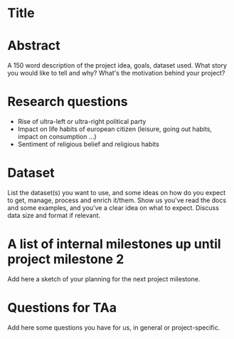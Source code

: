 # Title

# Abstract
A 150 word description of the project idea, goals, dataset used. What story you would like to tell and why? What's the motivation behind your project?

# Research questions
- Rise of ultra-left or ultra-right political party
- Impact on life habits of european citizen (leisure, going out habits, impact on consumption ...)
- Sentiment of religious belief and religious habits

# Dataset
List the dataset(s) you want to use, and some ideas on how do you expect to get, manage, process and enrich it/them. Show us you've read the docs and some examples, and you've a clear idea on what to expect. Discuss data size and format if relevant.

# A list of internal milestones up until project milestone 2
Add here a sketch of your planning for the next project milestone.

# Questions for TAa
Add here some questions you have for us, in general or project-specific.
